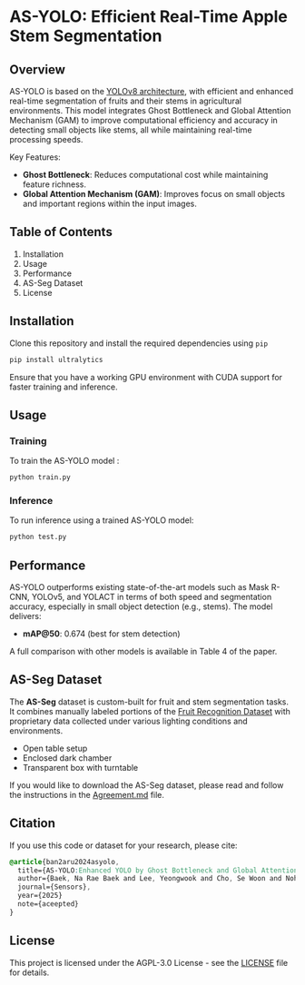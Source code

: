 # AS-YOLO: Efficient Real-Time Apple Stem Segmentation

## Overview

AS-YOLO is based on the [YOLOv8 architecture](https://github.com/ultralytics/ultralytics), with efficient and enhanced real-time segmentation of fruits and their stems in agricultural environments. This model integrates Ghost Bottleneck and Global Attention Mechanism (GAM) to improve computational efficiency and accuracy in detecting small objects like stems, all while maintaining real-time processing speeds.

Key Features:

- **Ghost Bottleneck**: Reduces computational cost while maintaining feature richness.
- **Global Attention Mechanism (GAM)**: Improves focus on small objects and important regions within the input images.

## Table of Contents

1. Installation
2. Usage
3. Performance
4. AS-Seg Dataset
5. License

## Installation

Clone this repository and install the required dependencies using `pip`

```bash
pip install ultralytics
```

Ensure that you have a working GPU environment with CUDA support for faster training and inference.

## Usage

### Training

To train the AS-YOLO model :

```python
python train.py 
```

### Inference

To run inference using a trained AS-YOLO model:

```python
python test.py 
```

## Performance

AS-YOLO outperforms existing state-of-the-art models such as Mask R-CNN, YOLOv5, and YOLACT in terms of both speed and segmentation accuracy, especially in small object detection (e.g., stems). The model delivers:

- **mAP@50**: 0.674 (best for stem detection)

A full comparison with other models is available in Table 4 of the paper.

## AS-Seg Dataset

The **AS-Seg** dataset is custom-built for fruit and stem segmentation tasks.  It combines manually labeled portions of the [Fruit Recognition Dataset](https://zenodo.org/records/1310165) with proprietary data collected under various lighting conditions and environments.

- Open table setup
- Enclosed dark chamber
- Transparent box with turntable

If you would like to download the AS-Seg dataset, please read and follow the instructions in the [Agreement.md](./Agreement.md) file.

## Citation

If you use this code or dataset for your research, please cite:

```css
@article{ban2aru2024asyolo,
  title={AS-YOLO:Enhanced YOLO by Ghost Bottleneck and Global Attention Mechanism for Apple Stem Segmentation},
  author={Baek, Na Rae Baek and Lee, Yeongwook and Cho, Se Woon and Noh, Dong-hee and Lee, Hea-Min},
  journal={Sensors},
  year={2025}
  note={aceepted}
}

```

## License

This project is licensed under the AGPL-3.0 License - see the [LICENSE](./LICENSE) file for details.
